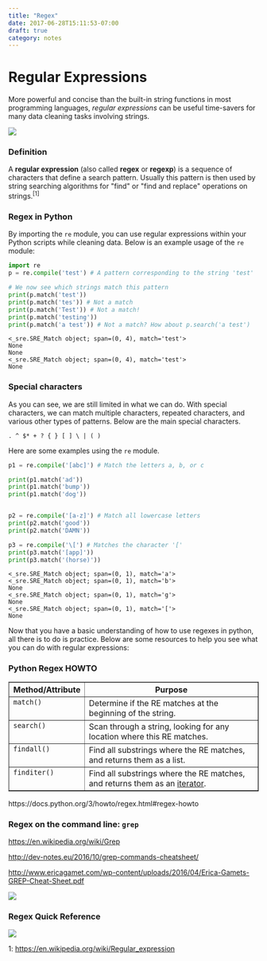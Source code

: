 ```yaml
---
title: "Regex"
date: 2017-06-28T15:11:53-07:00
draft: true
category: notes
---
```

# Regular Expressions

More powerful and concise than the built-in string functions in most programming languages, *regular expressions* can be useful time-savers for many data cleaning tasks involving strings.

<img src="https://qph.ec.quoracdn.net/main-qimg-5eec634fc9c788ba16e4479a914681a9">

### Definition

A __regular expression__ (also called __regex__ or __regexp__) is a sequence of characters that define a search pattern. Usually this pattern is then used by string searching algorithms for "find" or "find and replace" operations on strings.<sup>[1]</sup>

### Regex in Python

By importing the `re` module, you can use regular expressions within your Python scripts while cleaning data. Below is an example usage of the `re` module:


```python
import re
p = re.compile('test') # A pattern corresponding to the string 'test'

# We now see which strings match this pattern
print(p.match('test'))
print(p.match('tes')) # Not a match
print(p.match('Test')) # Not a match!
print(p.match('testing'))
print(p.match('a test')) # Not a match? How about p.search('a test')
```

    <_sre.SRE_Match object; span=(0, 4), match='test'>
    None
    None
    <_sre.SRE_Match object; span=(0, 4), match='test'>
    None


### Special characters

As you can see, we are still limited in what we can do. With special characters, we can match multiple characters, repeated characters, and various other types of patterns. Below are the main special characters.
    
`. ^ $* + ? { } [ ] \ | ( )`
    
Here are some examples using the `re` module.


```python
p1 = re.compile('[abc]') # Match the letters a, b, or c

print(p1.match('ad'))
print(p1.match('bump'))
print(p1.match('dog'))


p2 = re.compile('[a-z]') # Match all lowercase letters
print(p2.match('good'))
print(p2.match('DAMN'))

p3 = re.compile('\[') # Matches the character '['
print(p3.match('[app]'))
print(p3.match('(horse)'))
```

    <_sre.SRE_Match object; span=(0, 1), match='a'>
    <_sre.SRE_Match object; span=(0, 1), match='b'>
    None
    <_sre.SRE_Match object; span=(0, 1), match='g'>
    None
    <_sre.SRE_Match object; span=(0, 1), match='['>
    None


Now that you have a basic understanding of how to use regexes in python, all there is to do is practice. Below are some resources to help you see what you can do with regular expressions:

### Python Regex HOWTO

<table border="1" class="docutils">
<colgroup>
<col width="28%">
<col width="72%">
</colgroup>
<thead valign="bottom">
<tr class="row-odd"><th class="head">Method/Attribute</th>
<th class="head">Purpose</th>
</tr>
</thead>
<tbody valign="top">
<tr class="row-even"><td><code class="docutils literal"><span class="pre">match()</span></code></td>
<td>Determine if the RE matches at the beginning
of the string.</td>
</tr>
<tr class="row-odd"><td><code class="docutils literal"><span class="pre">search()</span></code></td>
<td>Scan through a string, looking for any
location where this RE matches.</td>
</tr>
<tr class="row-even"><td><code class="docutils literal"><span class="pre">findall()</span></code></td>
<td>Find all substrings where the RE matches, and
returns them as a list.</td>
</tr>
<tr class="row-odd"><td><code class="docutils literal"><span class="pre">finditer()</span></code></td>
<td>Find all substrings where the RE matches, and
returns them as an <a class="reference internal" href="../glossary.html#term-iterator"><span class="xref std std-term">iterator</span></a>.</td>
</tr>
</tbody>
</table>
https://docs.python.org/3/howto/regex.html#regex-howto

### Regex on the command line: `grep`
https://en.wikipedia.org/wiki/Grep

http://dev-notes.eu/2016/10/grep-commands-cheatsheet/

http://www.ericagamet.com/wp-content/uploads/2016/04/Erica-Gamets-GREP-Cheat-Sheet.pdf

<img src= "http://www.ericagamet.com/wp-content/uploads/2016/04/Erica-Gamets-GREP-Cheat-Sheet.pdf">

### Regex Quick Reference
<img src = https://s-media-cache-ak0.pinimg.com/originals/5f/91/a2/5f91a29d8276e29e058df23e4d9c51da.png>

1: https://en.wikipedia.org/wiki/Regular_expression
